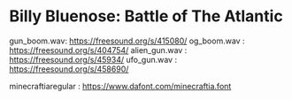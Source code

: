 # Billy Bluenose: Battle of The Atlantic

gun_boom.wav: https://freesound.org/s/415080/
og_boom.wav : https://freesound.org/s/404754/
alien_gun.wav : https://freesound.org/s/45934/
ufo_gun.wav : https://freesound.org/s/458690/

minecraftiaregular : https://www.dafont.com/minecraftia.font
